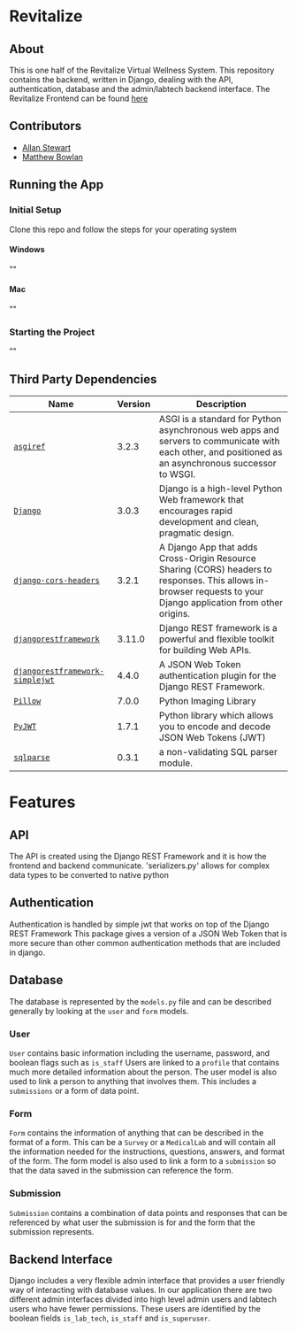 # Revitalize

## About

This is one half of the Revitalize Virtual Wellness System. This repository contains the backend, written in Django, dealing with the API, authentication, database and the admin/labtech backend interface. The Revitalize Frontend can be found [here](https://github.com/LMSkippy/revitalize-vws-app)

## Contributors

* [Allan Stewart](mailto:astewart@upei.ca)
* [Matthew Bowlan](mailto:mbowlan@upei.ca)

## Running the App

### Initial Setup

Clone this repo and follow the steps for your operating system

#### Windows
""

#### Mac
""

### Starting the Project

""

## Third Party Dependencies

Name | Version | Description
-----|---------|------------
[`asgiref`](https://github.com/django/asgiref) | 3.2.3 | ASGI is a standard for Python asynchronous web apps and servers to communicate with each other, and positioned as an asynchronous successor to WSGI.
[`Django`](https://www.djangoproject.com/) | 3.0.3 | Django is a high-level Python Web framework that encourages rapid development and clean, pragmatic design.
[`django-cors-headers`](https://github.com/adamchainz/django-cors-headers) | 3.2.1 | A Django App that adds Cross-Origin Resource Sharing (CORS) headers to responses. This allows in-browser requests to your Django application from other origins.
[`djangorestframework`](https://www.django-rest-framework.org/) | 3.11.0 | Django REST framework is a powerful and flexible toolkit for building Web APIs.
[`djangorestframework-simplejwt`](https://github.com/SimpleJWT/django-rest-framework-simplejwt) | 4.4.0 | A JSON Web Token authentication plugin for the Django REST Framework.
[`Pillow`](https://pillow.readthedocs.io/en/stable/) | 7.0.0 | Python Imaging Library
[`PyJWT`](https://pyjwt.readthedocs.io/en/latest/) | 1.7.1 | Python library which allows you to encode and decode JSON Web Tokens (JWT)
[`sqlparse`](https://pypi.org/project/sqlparse/) | 0.3.1 | a non-validating SQL parser module.

# Features

## API
The API is created using the Django REST Framework and it is how the frontend and backend communicate. 
'serializers.py' allows for complex data types to be converted to native python

## Authentication
Authentication is handled by simple jwt that works on top of the Django REST Framework
This package gives a version of a JSON Web Token that is more secure than other common authentication methods that are included in django.

## Database
The database is represented by the `models.py` file and can be described generally by looking at the `user` and `form` models.

### User
`User` contains basic information including the username, password, and boolean flags such as `is_staff`
Users are linked to a `profile` that contains much more detailed information about the person.
The user model is also used to link a person to anything that involves them. This includes a `submissions` or a form of data point.

### Form
`Form` contains the information of anything that can be described in the format of a form. This can be a `Survey` or a `MedicalLab` and will contain all the information needed for the instructions, questions, answers, and format of the form.
The form model is also used to link a form to a `submission` so that the data saved in the submission can reference the form.

### Submission
`Submission` contains a combination of data points and responses that can be referenced by what user the submission is for and the form that the submission represents. 

## Backend Interface
Django includes a very flexible admin interface that provides a user friendly way of interacting with database values. In our application there are two different admin interfaces divided into high level admin users and labtech users who have fewer permissions. These users are identified by the boolean fields `is_lab_tech`, `is_staff` and `is_superuser`.

